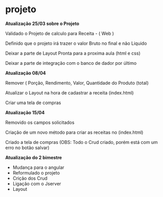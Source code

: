 # projeto

**Atualização 25/03 sobre o Projeto**

Validado o Projeto de calculo para Receita - ( Web )

Definido que o projeto irá trazer o valor Bruto no final e não Liquido

Deixar a parte de Layout Pronta para a proxima aula (html e css)

Deixar a parte de integração com o banco de dador por último

**Atualização 08/04**

Remover ( Porção, Rendimento, Valor, Quantidade do Produto (total)

Atualizar o Layout na hora de cadastrar a receita (index.html)

Criar uma tela de compras

**Atualização 15/04**

Removido os campos solicitados

Criação de um novo método para criar as receitas no (index.html)

Criado a tela de compras (OBS: Todo o Crud criado, porém está com um erro no botão salvar)


**Atualização do 2 bimestre**

* Mudança para o  angular
* Reformulado o projeto
* Crição dos Crud
* Ligação com o Jserver
* Layout
